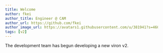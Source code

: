 ```yaml
---
title: Welcome
author: fkei
author_title: Engineer @ CAM
author_url: https://github.com/fkei
author_image_url: https://avatars1.githubusercontent.com/u/381941?s=460&v=4
tags: [v2]
---
```


The development team has begun developing a new viron v2.
